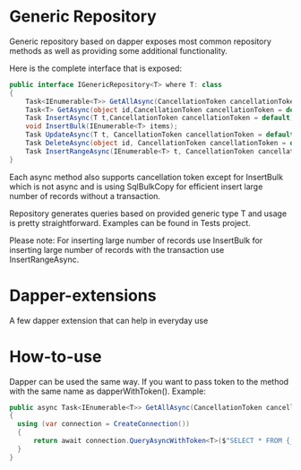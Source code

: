 # Generic Repository

Generic repository based on dapper exposes most common repository methods as well as providing some additional functionality.

Here is the complete interface that is exposed:

```cs
public interface IGenericRepository<T> where T: class
{
    Task<IEnumerable<T>> GetAllAsync(CancellationToken cancellationToken = default);
    Task<T> GetAsync(object id,CancellationToken cancellationToken = default);
    Task InsertAsync(T t,CancellationToken cancellationToken = default);
    void InsertBulk(IEnumerable<T> items); 
    Task UpdateAsync(T t, CancellationToken cancellationToken = default);
    Task DeleteAsync(object id, CancellationToken cancellationToken = default);
    Task InsertRangeAsync(IEnumerable<T> t, CancellationToken cancellationToken = default);   
}
```

Each async method also supports cancellation token except for InsertBulk which is not async and is using SqlBulkCopy for efficient insert large number of records without a transaction.

Repository generates queries based on provided generic type T and usage is pretty straightforward. Examples can be found in Tests project.

Please note:
For inserting large number of records use InsertBulk for inserting large number of records with the transaction use InsertRangeAsync.


# Dapper-extensions
A few dapper extension that can help in everyday use

# How-to-use

Dapper can be used the same way. If you want to pass token to the method with the same name as dapperWithToken().
Example:

```cs
public async Task<IEnumerable<T>> GetAllAsync(CancellationToken cancellationToken)
{
  using (var connection = CreateConnection())
  {
      return await connection.QueryAsyncWithToken<T>($"SELECT * FROM {_tableName}", cancellationToken: cancellationToken);
  }
}
```



